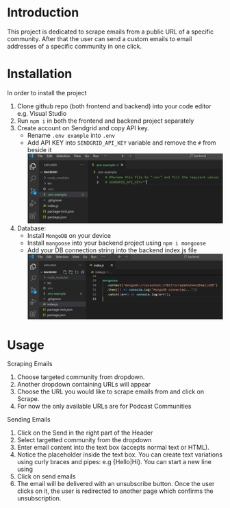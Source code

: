 # Introduction

This project is dedicated to scrape emails from a public URL of a specific community. After that the user can send a custom emails to email addresses of a specific community in one click.

# Installation

In order to install the project

1. Clone github repo (both frontend and backend) into your code editor e.g. Visual Studio
2. Run `npm i` in both the frontend and backend project separately
3. Create account on Sendgrid and copy API key.
   - Rename `.env example` into `.env`
   - Add API KEY into `SENDGRID_API_KEY` variable and remove the `#` from beside it
     ![env-screenshot](./README-IMAGES/env-screenshot.png)
4. Database:
   - Install `MongoDB` on your device
   - Install `mangoose` into your backend project using `npm i mongoose`
   - Add your DB connection string into the backend index.js file
     ![Database Connection](./README-IMAGES/database-connection-screenshot.png)

# Usage

Scraping Emails

1. Choose targeted community from dropdown.
2. Another dropdown containing URLs will appear
3. Choose the URL you would like to scrape emails from and click on Scrape.
4. For now the only available URLs are for Podcast Communities

Sending Emails

1. Click on the Send in the right part of the Header
2. Select targetted community from the dropdown
3. Enter email content into the text box (accepts normal text or HTML).
4. Notice the placeholder inside the text box. You can create text variations using curly braces and pipes: e.g {Hello|Hi}. You can start a new line using <br/>
5. Click on send emails
6. The email will be delivered with an unsubscribe button. Once the user clicks on it, the user is redirected to another page which confirms the unsubscription.
